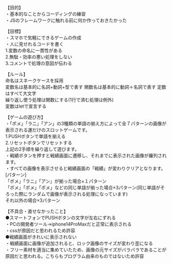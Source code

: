 【目的】<br>
・基本的なことからコーディングの練習<br>
・JSのフレームワークに触れる前に何か作っておきたかった<br>

【目標】<br>
・スマホで気軽にできるゲームの作成<br>
・人に見せれるコードを書く<br>
  1.変数の命名に一貫性がある<br>
  2.無駄・効率の悪い処理をしない<br>
  3.コメントで処理の意図が伝わる<br>

【ルール】<br>
命名はスネークケースを採用<br>
変数名は基本的に名詞+動詞+型で表す
関数名は基本的に動詞＋名詞で表す
定数はすべて大文字<br>
繰り返し使う処理は関数にする(1行で済む処理は例外)<br>
変数はletで宣言する<br>

【ゲームの遊び方】<br>
・「ポメ」「ラニ」「アン」の3種類の単語の揃え方によって全７パターンの画像が表示される運だけのスロットゲームです。<br>
1.PUSHボタンで単語を揃える<br>
2.リセットボタンでリセットする<br>
上記の2手順を繰り返して遊びます。<br>
・戦績ボタンを押すと戦績画面に遷移し、それまでに表示された画像が羅列されます。<br>
・すべての画像を表示させると戦績画面の「戦績」が変わりクリアとなります。<br>
[パターン]<br>
「ポメ」「ラニ」「アン」が揃った場合×１パターン<br>
「ポメ」「ポメ」「ポメ」などの同じ単語が揃った場合×3パターン(同じ単語がそろった際にランダムで画像が表示される処理になっています)<br>
それ以外の場合×3パターン<br>

【不具合・直せなかったこと】<br>
●スマートフォンでPUSHボタンの文字が左右にずれる<br>
・PCの開発者ツール→iphone14ProMaxだと正常に表示される<br>
・cssが原因だと思われるため許容<br>
●戦績画面がきれいに表示されない<br>
・戦績画面に画像が追加されると、ロック画像のサイズが変わり歪になる<br>
・フリー素材を適当に集めていたため、画像の元サイズがバラバラであることが原因だと思われる。こちらもプログラム由来のものではないため許容<br>
